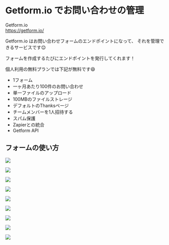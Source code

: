 # Getform.io でお問い合わせの管理

Getform.io  
https://getform.io/

Getform.io はお問い合わせフォームのエンドポイントになって、
それを管理できるサービスです😌

フォームを作成するたびにエンドポイントを発行してくれます！

個人利用の無料プランでは下記が無料です😄

- 1フォーム
- 一ヶ月あたり100件のお問い合わせ
- 単一ファイルのアップロード
- 100MBのファイルストレージ
- デフォルトのThanksページ
- チームメンバーを1人招待する
- スパム保護
- Zapierとの統合
- Getform API

## フォームの使い方

![](./button-of-generate-endpoint-for-free.png)

![](./get-form-sign-up.png)

![](./verify-email.png)

![](./create-endpoint-for-form.png)

![](./show-form-endpoint.png)

![](./set-for-sending-email-notification.png)

![](./input-into-inquiry-form.png)

![](./finished-to-send-contact-form.png)

![](./recieved-contacted-content-at-get-form-io.png)

